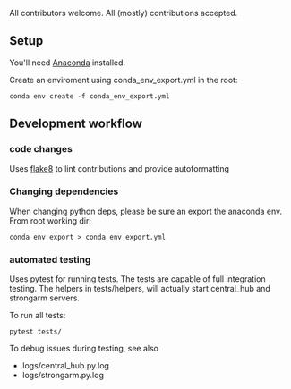 All contributors welcome.  All (mostly) contributions accepted.

## Setup

You'll need [Anaconda](https://docs.anaconda.com/anaconda/install/) installed.

Create an enviroment using conda_env_export.yml in the root:
```
conda env create -f conda_env_export.yml
```

## Development workflow

### code changes

Uses [flake8](https://flake8.pycqa.org/en/latest/) to lint contributions and provide autoformatting

### Changing dependencies

When changing python deps, please be sure an export the anaconda env.  From root working dir:
```
conda env export > conda_env_export.yml
```

### automated testing

Uses pytest for running tests.   The tests are capable of full integration testing.  The helpers in tests/helpers,  will actually start central_hub and strongarm servers.

To run all tests:
```
pytest tests/
```

To debug issues during testing, see also
- logs/central_hub.py.log
- logs/strongarm.py.log